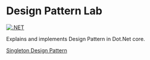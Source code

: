 # Design Pattern Lab
[![.NET](https://github.com/ArchInnovationLab/DesignPatternLab/actions/workflows/dotnet.yml/badge.svg)](https://github.com/ArchInnovationLab/DesignPatternLab/actions/workflows/dotnet.yml)

Explains and implements Design Pattern in Dot.Net core.

[Singleton Design Pattern](/SingletonPattern/Readme.md)
